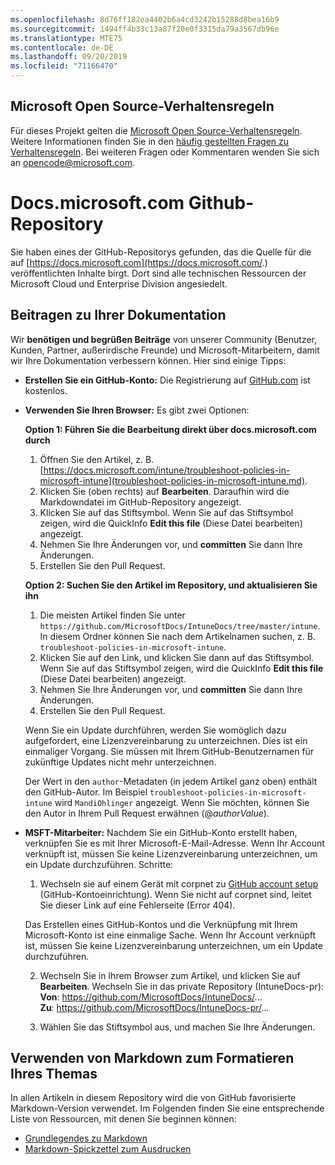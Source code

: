```yaml
---
ms.openlocfilehash: 8d76ff182ea4402b6a4cd3242b15288d8bea16b9
ms.sourcegitcommit: 1494ff4b33c13a87f20e0f3315da79a3567db96e
ms.translationtype: MTE75
ms.contentlocale: de-DE
ms.lasthandoff: 09/20/2019
ms.locfileid: "71166470"
---
```

## <a name="microsoft-open-source-code-of-conduct"></a>Microsoft Open Source-Verhaltensregeln

Für dieses Projekt gelten die [Microsoft Open Source-Verhaltensregeln](https://opensource.microsoft.com/codeofconduct/).
Weitere Informationen finden Sie in den [häufig gestellten Fragen zu Verhaltensregeln](https://opensource.microsoft.com/codeofconduct/faq/). Bei weiteren Fragen oder Kommentaren wenden Sie sich an [opencode@microsoft.com](mailto:opencode@microsoft.com).

# <a name="docsmicrosoftcom-github-repository"></a>Docs.microsoft.com Github-Repository

Sie haben eines der GitHub-Repositorys gefunden, das die Quelle für die auf [https://docs.microsoft.com](https://docs.microsoft.com/.) veröffentlichten Inhalte birgt. Dort sind alle technischen Ressourcen der Microsoft Cloud und Enterprise Division angesiedelt.

## <a name="contribute-to-your-documentation"></a>Beitragen zu Ihrer Dokumentation
Wir **benötigen und begrüßen Beiträge** von unserer Community (Benutzer, Kunden, Partner, außerirdische Freunde) und Microsoft-Mitarbeitern, damit wir Ihre Dokumentation verbessern können. Hier sind einige Tipps:

* **Erstellen Sie ein GitHub-Konto:** Die Registrierung auf [GitHub.com](https://www.github.com) ist kostenlos.

* **Verwenden Sie Ihren Browser:** Es gibt zwei Optionen: 

    **Option 1: Führen Sie die Bearbeitung direkt über docs.microsoft.com durch**  
    1. Öffnen Sie den Artikel, z. B. [https://docs.microsoft.com/intune/troubleshoot-policies-in-microsoft-intune](troubleshoot-policies-in-microsoft-intune.md). 
    2. Klicken Sie (oben rechts) auf **Bearbeiten**. Daraufhin wird die Markdowndatei im GitHub-Repository angezeigt.
    3. Klicken Sie auf das Stiftsymbol. Wenn Sie auf das Stiftsymbol zeigen, wird die QuickInfo **Edit this file** (Diese Datei bearbeiten) angezeigt. 
    4. Nehmen Sie Ihre Änderungen vor, und **committen** Sie dann Ihre Änderungen. 
    5. Erstellen Sie den Pull Request.
    
    **Option 2: Suchen Sie den Artikel im Repository, und aktualisieren Sie ihn**  
    1. Die meisten Artikel finden Sie unter `https://github.com/MicrosoftDocs/IntuneDocs/tree/master/intune`. In diesem Ordner können Sie nach dem Artikelnamen suchen, z. B. `troubleshoot-policies-in-microsoft-intune`. 
    2. Klicken Sie auf den Link, und klicken Sie dann auf das Stiftsymbol. Wenn Sie auf das Stiftsymbol zeigen, wird die QuickInfo **Edit this file** (Diese Datei bearbeiten) angezeigt. 
    3. Nehmen Sie Ihre Änderungen vor, und **committen** Sie dann Ihre Änderungen. 
    4. Erstellen Sie den Pull Request. 

  Wenn Sie ein Update durchführen, werden Sie womöglich dazu aufgefordert, eine Lizenzvereinbarung zu unterzeichnen. Dies ist ein einmaliger Vorgang. Sie müssen mit Ihrem GitHub-Benutzernamen für zukünftige Updates nicht mehr unterzeichnen. 
  
  Der Wert in den `author`-Metadaten (in jedem Artikel ganz oben) enthält den GitHub-Autor. Im Beispiel `troubleshoot-policies-in-microsoft-intune` wird `MandiOhlinger` angezeigt. Wenn Sie möchten, können Sie den Autor in Ihrem Pull Request erwähnen (@*authorValue*).
  
* **MSFT-Mitarbeiter:** Nachdem Sie ein GitHub-Konto erstellt haben, verknüpfen Sie es mit Ihrer Microsoft-E-Mail-Adresse. Wenn Ihr Account verknüpft ist, müssen Sie keine Lizenzvereinbarung unterzeichnen, um ein Update durchzuführen. Schritte:

  1. Wechseln sie auf einem Gerät mit corpnet zu [GitHub account setup](https://review.docs.microsoft.com/en-us/help/contribute/contribute-get-started-setup-github?branch=master) (GitHub-Kontoeinrichtung). Wenn Sie nicht auf corpnet sind, leitet Sie dieser Link auf eine Fehlerseite (Error 404).
  
    Das Erstellen eines GitHub-Kontos und die Verknüpfung mit Ihrem Microsoft-Konto ist eine einmalige Sache. Wenn Ihr Account verknüpft ist, müssen Sie keine Lizenzvereinbarung unterzeichnen, um ein Update durchzuführen. 

  2. Wechseln Sie in Ihrem Browser zum Artikel, und klicken Sie auf **Bearbeiten**. Wechseln Sie in das private Repository (IntuneDocs-pr):  
    **Von**: https://github.com/MicrosoftDocs/IntuneDocs/...  
    **Zu**: https://github.com/MicrosoftDocs/IntuneDocs-pr/...
  
  3. Wählen Sie das Stiftsymbol aus, und machen Sie Ihre Änderungen. 

## <a name="use-markdown-to-format-your-topic"></a>Verwenden von Markdown zum Formatieren Ihres Themas
In allen Artikeln in diesem Repository wird die von GitHub favorisierte Markdown-Version verwendet. Im Folgenden finden Sie eine entsprechende Liste von Ressourcen, mit denen Sie beginnen können:

* [Grundlegendes zu Markdown](https://help.github.com/articles/basic-writing-and-formatting-syntax/)
* [Markdown-Spickzettel zum Ausdrucken](https://guides.github.com/pdfs/markdown-cheatsheet-online.pdf)
